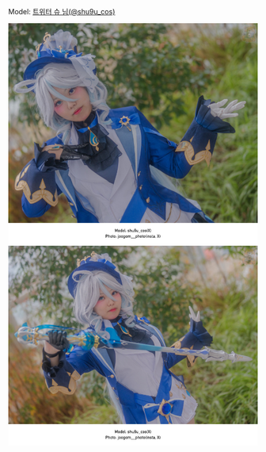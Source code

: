﻿---
dddd: 2024.02.18 일페
nickname: 슈
sns_type: x
sns_id: shu9u_cos
---

Model: <a href="https://x.com/shu9u_cos" target="_blank">트위터 슈 님(@shu9u_cos)</a>

![DSC05115리턴.jpg](/assets/img/2024/02-18/DSC05115리턴.jpg)
![DSC05120리턴.jpg](/assets/img/2024/02-18/DSC05120리턴.jpg)